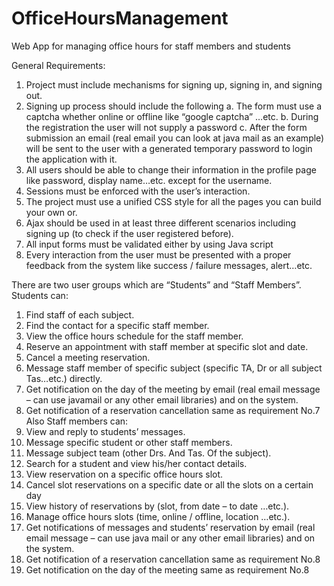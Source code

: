 # OfficeHoursManagement
Web App for managing office hours for staff members and students

General Requirements: 
1. Project must include mechanisms for signing up, signing in, and signing out. 
2. Signing up process should include the following 
  a. The form must use a captcha whether online or offline like “google captcha” …etc. 
  b. During the registration the user will not supply a password 
  c. After the form submission an email (real email you can look at java mail as an example) will be sent to the user with a generated temporary password to login 
  the application with it. 
3. All users should be able to change their information in the profile page like password, display name…etc. except for the username. 
4. Sessions must be enforced with the user’s interaction. 
5. The project must use a unified CSS style for all the pages you can build your own or. 
6. Ajax should be used in at least three different scenarios including signing up (to check if the user registered before). 
7. All input forms must be validated either by using Java script
8. Every interaction from the user must be presented with a proper feedback from the system like success / failure messages, alert…etc. 

There are two user groups which are “Students” and “Staff Members”.
Students can:
  1. Find staff of each subject. 
  2. Find the contact for a specific staff member. 
  3. View the office hours schedule for the staff member. 
  4. Reserve an appointment with staff member at specific slot and date. 
  5. Cancel a meeting reservation. 
  6. Message staff member of specific subject (specific TA, Dr or all subject Tas…etc.) directly.  
  7. Get notification on the day of the meeting by email (real email message – can use javamail or any other email libraries) and on the system. 
  8. Get notification of a reservation cancellation same as requirement No.7 
Also Staff members can:
  1. View and reply to students’ messages. 
  2. Message specific student or other staff members. 
  3. Message subject team (other Drs. And Tas. Of the subject). 
  4. Search for a student and view his/her contact details. 
  5. View reservation on a specific office hours slot. 
  6. Cancel slot reservations on a specific date or all the slots on a certain day 
  7. View history of reservations by (slot, from date – to date …etc.). 
  8. Manage office hours slots (time, online / offline, location …etc.). 
  9. Get notifications of messages and students’ reservation by email (real email message – can use java mail or any other email libraries) and on the system. 
  10. Get notification of a reservation cancellation same as requirement No.8 
  11. Get notification on the day of the meeting same as requirement No.8 

